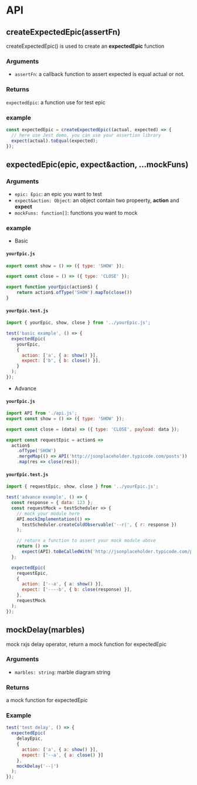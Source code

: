 # API

## createExpectedEpic(assertFn)

createExpectedEpic() is used to create an **expectedEpic** function

### Arguments

- `assertFn`: a callback function to assert expected is equal actual or not.

### Returns

`expectedEpic`: a function use for test epic

### example

```javascript
const expectedEpic = createExpectedEpic((actual, expected) => {
  // here use Jest demo, you can use your assertion library
  expect(actual).toEqual(expected); 
});
```

## expectedEpic(epic, expect&action, ...mockFuns)

### Arguments

- `epic: Epic`: an epic you want to test
- `expect&action: Object`: an object contain two propeerty, **action** and **expect**
- `mockFuns: function[]`: functions you want to mock

### example

- Basic 

#### `yourEpic.js`

```javascript
export const show = () => ({ type: 'SHOW' });

export const close = () => ({ type: 'CLOSE' });

export function yourEpic(action$) {
    return action$.ofType('SHOW').mapTo(close())
}
```

#### `yourEpic.test.js`

```javascript
import { yourEpic, show, close } from '../yourEpic.js';

test('basic example', () => {
  expectedEpic(
    yourEpic,
    {
      action: ['a', { a: show() }],
      expect: ['b', { b: close() }],
    }
  );
});
```

- Advance 

#### `yourEpic.js`

```javascript
import API from './api.js';
export const show = () => ({ type: 'SHOW' });

export const close = (data) => ({ type: 'CLOSE', payload: data });

export const requestEpic = action$ =>
  action$
    .ofType('SHOW')
    .mergeMap(() => API('http://jsonplaceholder.typicode.com/posts'))
    .map(res => close(res));
```

#### `yourEpic.test.js`

```javascript
import { requestEpic, show, close } from '../yourEpic.js';

test('advance example', () => {
  const response = { data: 123 };
  const requestMock = testScheduler => {
    // mock your module here
    API.mockImplementation(() =>
      testScheduler.createColdObservable('--r|', { r: response })
    );

    // return a function to assert your mock module above
    return () =>
      expect(API).toBeCalledWith('http://jsonplaceholder.typicode.com/posts');
  };

  expectedEpic(
    requestEpic,
    {
      action: ['--a', { a: show() }],
      expect: ['----b', { b: close(response) }],
    },
    requestMock
  );
});
```

## mockDelay(marbles)

mock rxjs delay operator, return a mock function for expectedEpic

### Arguments

- `marbles: string`: marble diagram string

### Returns 

a mock function for expectedEpic

### Example

```javascript
test('test delay', () => {
  expectedEpic(
    delayEpic,
    {
      action: ['a', { a: show() }],
      expect: ['--a', { a: close() }]
    },
    mockDelay('--|')
  );
});
```